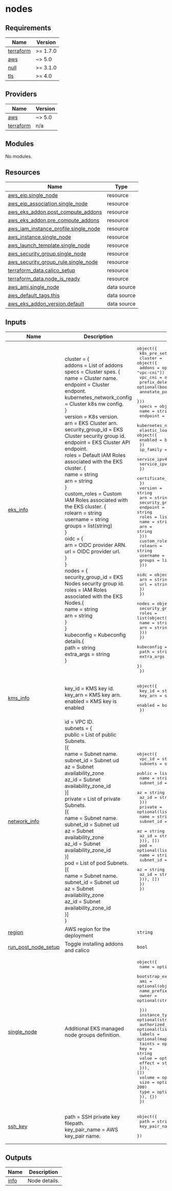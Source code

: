# nodes

<!-- BEGIN_TF_DOCS -->
## Requirements

| Name | Version |
|------|---------|
| <a name="requirement_terraform"></a> [terraform](#requirement\_terraform) | >= 1.7.0 |
| <a name="requirement_aws"></a> [aws](#requirement\_aws) | ~> 5.0 |
| <a name="requirement_null"></a> [null](#requirement\_null) | >= 3.1.0 |
| <a name="requirement_tls"></a> [tls](#requirement\_tls) | >= 4.0 |

## Providers

| Name | Version |
|------|---------|
| <a name="provider_aws"></a> [aws](#provider\_aws) | ~> 5.0 |
| <a name="provider_terraform"></a> [terraform](#provider\_terraform) | n/a |

## Modules

No modules.

## Resources

| Name | Type |
|------|------|
| [aws_eip.single_node](https://registry.terraform.io/providers/hashicorp/aws/latest/docs/resources/eip) | resource |
| [aws_eip_association.single_node](https://registry.terraform.io/providers/hashicorp/aws/latest/docs/resources/eip_association) | resource |
| [aws_eks_addon.post_compute_addons](https://registry.terraform.io/providers/hashicorp/aws/latest/docs/resources/eks_addon) | resource |
| [aws_eks_addon.pre_compute_addons](https://registry.terraform.io/providers/hashicorp/aws/latest/docs/resources/eks_addon) | resource |
| [aws_iam_instance_profile.single_node](https://registry.terraform.io/providers/hashicorp/aws/latest/docs/resources/iam_instance_profile) | resource |
| [aws_instance.single_node](https://registry.terraform.io/providers/hashicorp/aws/latest/docs/resources/instance) | resource |
| [aws_launch_template.single_node](https://registry.terraform.io/providers/hashicorp/aws/latest/docs/resources/launch_template) | resource |
| [aws_security_group.single_node](https://registry.terraform.io/providers/hashicorp/aws/latest/docs/resources/security_group) | resource |
| [aws_security_group_rule.single_node](https://registry.terraform.io/providers/hashicorp/aws/latest/docs/resources/security_group_rule) | resource |
| [terraform_data.calico_setup](https://registry.terraform.io/providers/hashicorp/terraform/latest/docs/resources/data) | resource |
| [terraform_data.node_is_ready](https://registry.terraform.io/providers/hashicorp/terraform/latest/docs/resources/data) | resource |
| [aws_ami.single_node](https://registry.terraform.io/providers/hashicorp/aws/latest/docs/data-sources/ami) | data source |
| [aws_default_tags.this](https://registry.terraform.io/providers/hashicorp/aws/latest/docs/data-sources/default_tags) | data source |
| [aws_eks_addon_version.default](https://registry.terraform.io/providers/hashicorp/aws/latest/docs/data-sources/eks_addon_version) | data source |

## Inputs

| Name | Description | Type | Default | Required |
|------|-------------|------|---------|:--------:|
| <a name="input_eks_info"></a> [eks\_info](#input\_eks\_info) | cluster = {<br/>      addons            = List of addons<br/>      specs             = Cluster spes. {<br/>        name                      = Cluster name.<br/>        endpoint                  = Cluster endpont.<br/>        kubernetes\_network\_config = Cluster k8s nw config.<br/>      }<br/>      version           = K8s version.<br/>      arn               = EKS Cluster arn.<br/>      security\_group\_id = EKS Cluster security group id.<br/>      endpoint          = EKS Cluster API endpoint.<br/>      roles             = Default IAM Roles associated with the EKS cluster. {<br/>        name = string<br/>        arn = string<br/>      }<br/>      custom\_roles      = Custom IAM Roles associated with the EKS cluster. {<br/>        rolearn  = string<br/>        username = string<br/>        groups   = list(string)<br/>      }<br/>      oidc = {<br/>        arn = OIDC provider ARN.<br/>        url = OIDC provider url.<br/>      }<br/>    }<br/>    nodes = {<br/>      security\_group\_id = EKS Nodes security group id.<br/>      roles = IAM Roles associated with the EKS Nodes.{<br/>        name = string<br/>        arn  = string<br/>      }<br/>    }<br/>    kubeconfig = Kubeconfig details.{<br/>      path       = string<br/>      extra\_args = string<br/>    } | <pre>object({<br/>    k8s_pre_setup_sh_file = string<br/>    cluster = object({<br/>      addons = optional(list(string), ["kube-proxy", "coredns", "vpc-cni"])<br/>      vpc_cni = optional(object({<br/>        prefix_delegation = optional(bool, false)<br/>        annotate_pod_ip   = optional(bool, true)<br/>      }))<br/>      specs = object({<br/>        name     = string<br/>        endpoint = string<br/>        kubernetes_network_config = object({<br/>          elastic_load_balancing = object({<br/>            enabled = bool<br/>          })<br/>          ip_family         = string<br/>          service_ipv4_cidr = string<br/>          service_ipv6_cidr = string<br/>        })<br/>        certificate_authority = list(map(any))<br/>      })<br/>      version           = string<br/>      arn               = string<br/>      security_group_id = string<br/>      endpoint          = string<br/>      roles = list(object({<br/>        name = string<br/>        arn  = string<br/>      }))<br/>      custom_roles = list(object({<br/>        rolearn  = string<br/>        username = string<br/>        groups   = list(string)<br/>      }))<br/>      oidc = object({<br/>        arn = string<br/>        url = string<br/>      })<br/>    })<br/>    nodes = object({<br/>      security_group_id = string<br/>      roles = list(object({<br/>        name = string<br/>        arn  = string<br/>      }))<br/>    })<br/>    kubeconfig = object({<br/>      path       = string<br/>      extra_args = string<br/>    })<br/>  })</pre> | n/a | yes |
| <a name="input_kms_info"></a> [kms\_info](#input\_kms\_info) | key\_id  = KMS key id.<br/>    key\_arn = KMS key arn.<br/>    enabled = KMS key is enabled | <pre>object({<br/>    key_id  = string<br/>    key_arn = string<br/>    enabled = bool<br/>  })</pre> | n/a | yes |
| <a name="input_network_info"></a> [network\_info](#input\_network\_info) | id = VPC ID.<br/>    subnets = {<br/>      public = List of public Subnets.<br/>      [{<br/>        name = Subnet name.<br/>        subnet\_id = Subnet ud<br/>        az = Subnet availability\_zone<br/>        az\_id = Subnet availability\_zone\_id<br/>      }]<br/>      private = List of private Subnets.<br/>      [{<br/>        name = Subnet name.<br/>        subnet\_id = Subnet ud<br/>        az = Subnet availability\_zone<br/>        az\_id = Subnet availability\_zone\_id<br/>      }]<br/>      pod = List of pod Subnets.<br/>      [{<br/>        name = Subnet name.<br/>        subnet\_id = Subnet ud<br/>        az = Subnet availability\_zone<br/>        az\_id = Subnet availability\_zone\_id<br/>      }]<br/>    } | <pre>object({<br/>    vpc_id = string<br/>    subnets = object({<br/>      public = list(object({<br/>        name      = string<br/>        subnet_id = string<br/>        az        = string<br/>        az_id     = string<br/>      }))<br/>      private = optional(list(object({<br/>        name      = string<br/>        subnet_id = string<br/>        az        = string<br/>        az_id     = string<br/>      })), [])<br/>      pod = optional(list(object({<br/>        name      = string<br/>        subnet_id = string<br/>        az        = string<br/>        az_id     = string<br/>      })), [])<br/>    })<br/>  })</pre> | n/a | yes |
| <a name="input_region"></a> [region](#input\_region) | AWS region for the deployment | `string` | n/a | yes |
| <a name="input_run_post_node_setup"></a> [run\_post\_node\_setup](#input\_run\_post\_node\_setup) | Toggle installing addons and calico | `bool` | `true` | no |
| <a name="input_single_node"></a> [single\_node](#input\_single\_node) | Additional EKS managed node groups definition. | <pre>object({<br/>    name                 = optional(string, "single-node")<br/>    bootstrap_extra_args = optional(string, "")<br/>    ami = optional(object({<br/>      name_prefix = optional(string, null)<br/>      owner       = optional(string, null)<br/><br/>    }))<br/>    instance_type            = optional(string, "m6i.2xlarge")<br/>    authorized_ssh_ip_ranges = optional(list(string), ["0.0.0.0/0"])<br/>    labels                   = optional(map(string))<br/>    taints = optional(list(object({<br/>      key    = string<br/>      value  = optional(string)<br/>      effect = string<br/>    })), [])<br/>    volume = optional(object({<br/>      size = optional(number, 200)<br/>      type = optional(string, "gp3")<br/>    }), {})<br/>  })</pre> | `{}` | no |
| <a name="input_ssh_key"></a> [ssh\_key](#input\_ssh\_key) | path          = SSH private key filepath.<br/>    key\_pair\_name = AWS key\_pair name. | <pre>object({<br/>    path          = string<br/>    key_pair_name = string<br/>  })</pre> | n/a | yes |

## Outputs

| Name | Description |
|------|-------------|
| <a name="output_info"></a> [info](#output\_info) | Node details. |
<!-- END_TF_DOCS -->

